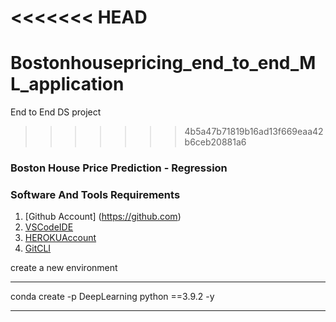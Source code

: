 <<<<<<< HEAD
=======
# Bostonhousepricing_end_to_end_ML_application
End to End DS project
>>>>>>> 4b5a47b71819b16ad13f669eaa42b6ceb20881a6
### Boston House Price Prediction - Regression

### Software And Tools Requirements

1. [Github Account] (https://github.com)
2. [VSCodeIDE](https://code.visualstudio.com/)
3. [HEROKUAccount](https://heroku.com)
4. [GitCLI](https://git-scm.com/book/en/v2/Getting-Started-The-Command-Line)


create a new environment

---
conda create -p DeepLearning python ==3.9.2 -y

---